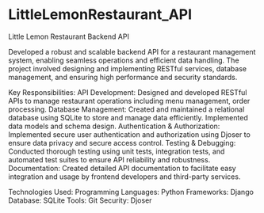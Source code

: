 # LittleLemonRestaurant_API
Little Lemon Restaurant Backend API

Developed a robust and scalable backend API for a restaurant management system, enabling seamless operations and efficient data handling. The project involved designing and implementing RESTful services, database management, and ensuring high performance and security standards.

Key Responsibilities:
API Development: Designed and developed RESTful APIs to manage restaurant operations including menu management, order processing.
Database Management: Created and maintained a relational database using SQLite to store and manage data efficiently. Implemented data models and schema design.
Authentication & Authorization: Implemented secure user authentication and authorization using Djoser to ensure data privacy and secure access control.
Testing & Debugging: Conducted thorough testing using unit tests, integration tests, and automated test suites to ensure API reliability and robustness.
Documentation: Created detailed API documentation to facilitate easy integration and usage by frontend developers and third-party services.

Technologies Used:
Programming Languages: Python
Frameworks: Django 
Database: SQLite
Tools: Git
Security: Djoser
